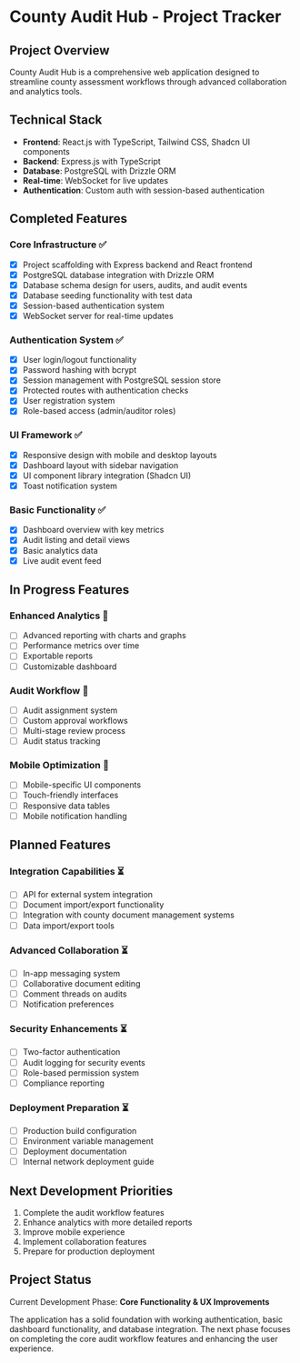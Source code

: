 # County Audit Hub - Project Tracker

## Project Overview
County Audit Hub is a comprehensive web application designed to streamline county assessment workflows through advanced collaboration and analytics tools.

## Technical Stack
- **Frontend**: React.js with TypeScript, Tailwind CSS, Shadcn UI components
- **Backend**: Express.js with TypeScript
- **Database**: PostgreSQL with Drizzle ORM
- **Real-time**: WebSocket for live updates
- **Authentication**: Custom auth with session-based authentication

## Completed Features

### Core Infrastructure ✅
- [x] Project scaffolding with Express backend and React frontend
- [x] PostgreSQL database integration with Drizzle ORM
- [x] Database schema design for users, audits, and audit events
- [x] Database seeding functionality with test data
- [x] Session-based authentication system
- [x] WebSocket server for real-time updates

### Authentication System ✅
- [x] User login/logout functionality
- [x] Password hashing with bcrypt
- [x] Session management with PostgreSQL session store
- [x] Protected routes with authentication checks
- [x] User registration system
- [x] Role-based access (admin/auditor roles)

### UI Framework ✅
- [x] Responsive design with mobile and desktop layouts
- [x] Dashboard layout with sidebar navigation
- [x] UI component library integration (Shadcn UI)
- [x] Toast notification system

### Basic Functionality ✅
- [x] Dashboard overview with key metrics
- [x] Audit listing and detail views
- [x] Basic analytics data
- [x] Live audit event feed

## In Progress Features

### Enhanced Analytics 🔄
- [ ] Advanced reporting with charts and graphs
- [ ] Performance metrics over time
- [ ] Exportable reports
- [ ] Customizable dashboard

### Audit Workflow 🔄
- [ ] Audit assignment system
- [ ] Custom approval workflows
- [ ] Multi-stage review process
- [ ] Audit status tracking

### Mobile Optimization 🔄
- [ ] Mobile-specific UI components
- [ ] Touch-friendly interfaces
- [ ] Responsive data tables
- [ ] Mobile notification handling

## Planned Features

### Integration Capabilities ⏳
- [ ] API for external system integration
- [ ] Document import/export functionality
- [ ] Integration with county document management systems
- [ ] Data import/export tools

### Advanced Collaboration ⏳
- [ ] In-app messaging system
- [ ] Collaborative document editing
- [ ] Comment threads on audits
- [ ] Notification preferences

### Security Enhancements ⏳
- [ ] Two-factor authentication
- [ ] Audit logging for security events
- [ ] Role-based permission system
- [ ] Compliance reporting

### Deployment Preparation ⏳
- [ ] Production build configuration
- [ ] Environment variable management
- [ ] Deployment documentation
- [ ] Internal network deployment guide

## Next Development Priorities
1. Complete the audit workflow features
2. Enhance analytics with more detailed reports
3. Improve mobile experience
4. Implement collaboration features
5. Prepare for production deployment

## Project Status
Current Development Phase: **Core Functionality & UX Improvements**

The application has a solid foundation with working authentication, basic dashboard functionality, and database integration. The next phase focuses on completing the core audit workflow features and enhancing the user experience.